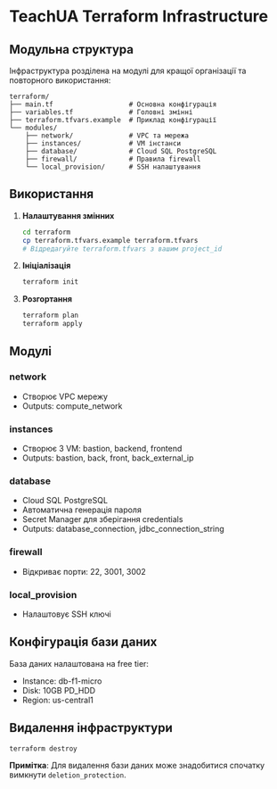 # TeachUA Terraform Infrastructure

## Модульна структура

Інфраструктура розділена на модулі для кращої організації та повторного використання:

```
terraform/
├── main.tf                   # Основна конфігурація
├── variables.tf              # Головні змінні
├── terraform.tfvars.example  # Приклад конфігурації
└── modules/
    ├── network/              # VPC та мережа
    ├── instances/            # VM інстанси
    ├── database/             # Cloud SQL PostgreSQL
    ├── firewall/             # Правила firewall
    └── local_provision/      # SSH налаштування
```

## Використання

1. **Налаштування змінних**
   ```bash
   cd terraform
   cp terraform.tfvars.example terraform.tfvars
   # Відредагуйте terraform.tfvars з вашим project_id
   ```

2. **Ініціалізація**
   ```bash
   terraform init
   ```

3. **Розгортання**
   ```bash
   terraform plan
   terraform apply
   ```

## Модулі

### network
- Створює VPC мережу
- Outputs: compute_network

### instances
- Створює 3 VM: bastion, backend, frontend
- Outputs: bastion, back, front, back_external_ip

### database
- Cloud SQL PostgreSQL
- Автоматична генерація пароля
- Secret Manager для зберігання credentials
- Outputs: database_connection, jdbc_connection_string

### firewall
- Відкриває порти: 22, 3001, 3002

### local_provision
- Налаштовує SSH ключі

## Конфігурація бази даних

База даних налаштована на free tier:
- Instance: db-f1-micro
- Disk: 10GB PD_HDD
- Region: us-central1

## Видалення інфраструктури

```bash
terraform destroy
```

**Примітка**: Для видалення бази даних може знадобитися спочатку вимкнути `deletion_protection`. 